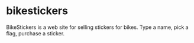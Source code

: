 # bikestickers
BikeStickers is a web site for selling stickers for bikes. Type a name, pick a flag, purchase a sticker.
